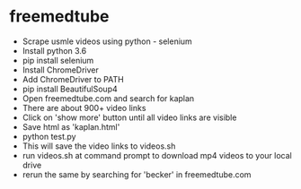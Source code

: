 # freemedtube
* Scrape usmle videos using python - selenium
* Install python 3.6
* pip install selenium 
* Install ChromeDriver
* Add ChromeDriver to PATH
* pip install BeautifulSoup4
* Open freemedtube.com and search for kaplan
* There are about 900+ video links
* Click on 'show more' button until all video links are visible
* Save html as 'kaplan.html'
* python test.py
* This will save the video links to videos.sh
* run videos.sh at command prompt to download mp4 videos to your local drive
* rerun the same by searching for 'becker' in freemedtube.com
